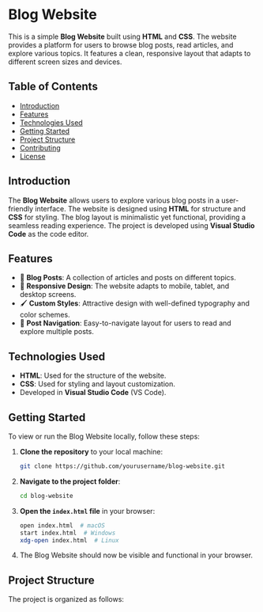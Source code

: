 # Blog Website

This is a simple **Blog Website** built using **HTML** and **CSS**. The website provides a platform for users to browse blog posts, read articles, and explore various topics. It features a clean, responsive layout that adapts to different screen sizes and devices.

## Table of Contents
- [Introduction](#introduction)
- [Features](#features)
- [Technologies Used](#technologies-used)
- [Getting Started](#getting-started)
- [Project Structure](#project-structure)
- [Contributing](#contributing)
- [License](#license)

## Introduction
The **Blog Website** allows users to explore various blog posts in a user-friendly interface. The website is designed using **HTML** for structure and **CSS** for styling. The blog layout is minimalistic yet functional, providing a seamless reading experience. The project is developed using **Visual Studio Code** as the code editor.

## Features
- 📝 **Blog Posts**: A collection of articles and posts on different topics.
- 🎨 **Responsive Design**: The website adapts to mobile, tablet, and desktop screens.
- 🖌️ **Custom Styles**: Attractive design with well-defined typography and color schemes.
- 📅 **Post Navigation**: Easy-to-navigate layout for users to read and explore multiple posts.

## Technologies Used
- **HTML**: Used for the structure of the website.
- **CSS**: Used for styling and layout customization.
- Developed in **Visual Studio Code** (VS Code).

## Getting Started
To view or run the Blog Website locally, follow these steps:

1. **Clone the repository** to your local machine:
    ```bash
    git clone https://github.com/yourusername/blog-website.git
    ```

2. **Navigate to the project folder**:
    ```bash
    cd blog-website
    ```

3. **Open the `index.html` file** in your browser:
    ```bash
    open index.html  # macOS
    start index.html  # Windows
    xdg-open index.html  # Linux
    ```

4. The Blog Website should now be visible and functional in your browser.

## Project Structure
The project is organized as follows:

